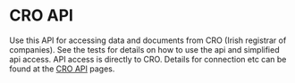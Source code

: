 # CRO API
Use this API for accessing data and documents from CRO (Irish registrar of companies).
See the tests for details on how to use the api and simplified api access.
API access is directly to CRO.  Details for connection etc can be found at the [CRO API](https://services.cro.ie/companies.aspx) pages.
